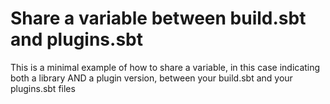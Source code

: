 # Share a variable between build.sbt and plugins.sbt

This is a minimal example of how to share a variable, in this case indicating both a library AND a plugin version,
between your build.sbt and your plugins.sbt files